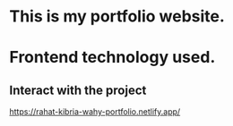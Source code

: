 # This is my portfolio website.

# Frontend technology used.

## Interact with the project

https://rahat-kibria-wahy-portfolio.netlify.app/